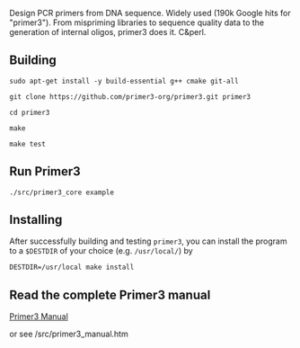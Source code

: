 Design PCR primers from DNA sequence. Widely used (190k Google hits for "primer3").
From mispriming libraries to sequence quality data to the generation of internal
oligos, primer3 does it. C&perl.

Building
--------

`sudo apt-get install -y build-essential g++ cmake git-all`

`git clone https://github.com/primer3-org/primer3.git primer3`

`cd primer3`

`make`

`make test`

Run Primer3
-----------

`./src/primer3_core example`

Installing
----------

After successfully building and testing `primer3`, you can install the program
to a `$DESTDIR` of your choice (e.g. `/usr/local/`) by

`DESTDIR=/usr/local make install`

Read the complete Primer3 manual
--------------------------------

[Primer3 Manual](http://primer3.org/manual.html)

or see /src/primer3_manual.htm
